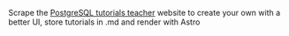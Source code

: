 Scrape the [PostgreSQL tutorials teacher](https://www.tutorialsteacher.com/postgresql) website to create your own with a better UI, store tutorials in .md and render with Astro